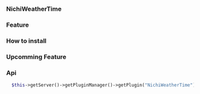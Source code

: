 ### NichiWeatherTime

### Feature

### How to install

### Upcomming Feature

### Api 
  ```php
    $this->getServer()->getPluginManager()->getPlugin("NichiWeatherTime")->getWeather();
```

